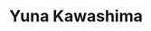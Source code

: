 ---
# Display name
title: Yuna Kawashima

# Username (this should match the folder name)
authors:
  - yuna-kawashima

# Is this the primary user of the site?
superuser: false

# Role/position
role: Bachelor's Student (B3)

# D: 10, 9, 8, 7
# M: 6, 5, 4
# B: 3, 2, 1
weight: 1

# Organizations/Affiliations
organizations:
  - name: Shizuoka University
    url: ''

# Short bio
bio: ''

interests: []

# education:
#   courses: []

# Social/Academic Networking
social: []

# Email for Gravatar
email: ''

# Highlight?
highlight_name: false

# User groups
user_groups:
  - Undergraduate Students
  - Students
  - Members
---